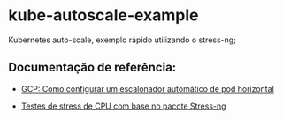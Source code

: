 # kube-autoscale-example
Kubernetes auto-scale, exemplo rápido utilizando o stress-ng;

## Documentação de referência: 

* [GCP: Como configurar um escalonador automático de pod horizontal](https://cloud.google.com/kubernetes-engine/docs/how-to/horizontal-pod-autoscaling?hl=pt-br#kubectl-get)

* [Testes de stress de CPU com base no pacote Stress-ng](https://kernel.ubuntu.com/~cking/stress-ng/)
